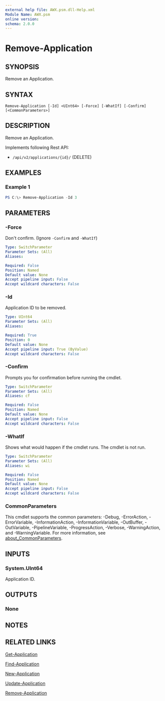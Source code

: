 ```yaml
---
external help file: AWX.psm.dll-Help.xml
Module Name: AWX.psm
online version:
schema: 2.0.0
---
```


# Remove-Application

## SYNOPSIS
Remove an Application.

## SYNTAX

```
Remove-Application [-Id] <UInt64> [-Force] [-WhatIf] [-Confirm] [<CommonParameters>]
```

## DESCRIPTION
Remove an Application.

Implements following Rest API:  
- `/api/v2/applications/{id}/` (DELETE)  

## EXAMPLES

### Example 1
```powershell
PS C:\> Remove-Application -Id 3
```

## PARAMETERS

### -Force
Don't confirm. (Ignore `-Confirm` and `-WhatIf`)

```yaml
Type: SwitchParameter
Parameter Sets: (All)
Aliases:

Required: False
Position: Named
Default value: None
Accept pipeline input: False
Accept wildcard characters: False
```

### -Id
Application ID to be removed.

```yaml
Type: UInt64
Parameter Sets: (All)
Aliases:

Required: True
Position: 0
Default value: None
Accept pipeline input: True (ByValue)
Accept wildcard characters: False
```

### -Confirm
Prompts you for confirmation before running the cmdlet.

```yaml
Type: SwitchParameter
Parameter Sets: (All)
Aliases: cf

Required: False
Position: Named
Default value: None
Accept pipeline input: False
Accept wildcard characters: False
```

### -WhatIf
Shows what would happen if the cmdlet runs.
The cmdlet is not run.

```yaml
Type: SwitchParameter
Parameter Sets: (All)
Aliases: wi

Required: False
Position: Named
Default value: None
Accept pipeline input: False
Accept wildcard characters: False
```

### CommonParameters
This cmdlet supports the common parameters: -Debug, -ErrorAction, -ErrorVariable, -InformationAction, -InformationVariable, -OutBuffer, -OutVariable, -PipelineVariable, -ProgressAction, -Verbose, -WarningAction, and -WarningVariable. For more information, see [about_CommonParameters](http://go.microsoft.com/fwlink/?LinkID=113216).

## INPUTS

### System.UInt64
Application ID.

## OUTPUTS

### None
## NOTES

## RELATED LINKS

[Get-Application](Get-Application.md)

[Find-Application](Find-Application.md)

[New-Application](New-Application.md)

[Update-Application](Update-Application.md)

[Remove-Application](Remove-Application.md)
